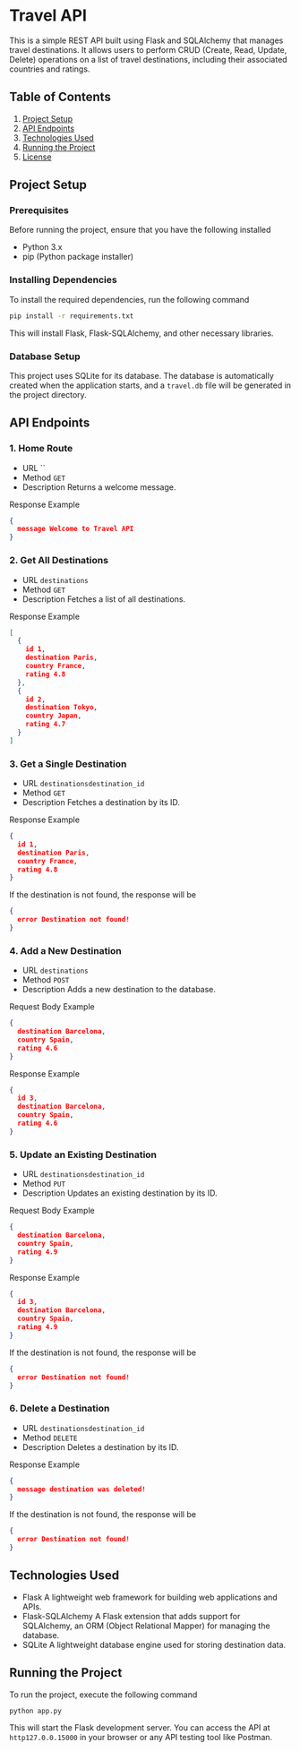 # Travel API

This is a simple REST API built using Flask and SQLAlchemy that manages travel destinations. It allows users to perform CRUD (Create, Read, Update, Delete) operations on a list of travel destinations, including their associated countries and ratings.

## Table of Contents

1. [Project Setup](#project-setup)
2. [API Endpoints](#api-endpoints)
3. [Technologies Used](#technologies-used)
4. [Running the Project](#running-the-project)
5. [License](#license)

## Project Setup

### Prerequisites

Before running the project, ensure that you have the following installed

- Python 3.x
- pip (Python package installer)

### Installing Dependencies

To install the required dependencies, run the following command

```bash
pip install -r requirements.txt
```

This will install Flask, Flask-SQLAlchemy, and other necessary libraries.

### Database Setup

This project uses SQLite for its database. The database is automatically created when the application starts, and a `travel.db` file will be generated in the project directory.

## API Endpoints

### 1. Home Route

- URL ``
- Method `GET`
- Description Returns a welcome message.

Response Example

```json
{
  message Welcome to Travel API
}
```

### 2. Get All Destinations

- URL `destinations`
- Method `GET`
- Description Fetches a list of all destinations.

Response Example

```json
[
  {
    id 1,
    destination Paris,
    country France,
    rating 4.8
  },
  {
    id 2,
    destination Tokyo,
    country Japan,
    rating 4.7
  }
]
```

### 3. Get a Single Destination

- URL `destinationsdestination_id`
- Method `GET`
- Description Fetches a destination by its ID.

Response Example

```json
{
  id 1,
  destination Paris,
  country France,
  rating 4.8
}
```

If the destination is not found, the response will be

```json
{
  error Destination not found!
}
```

### 4. Add a New Destination

- URL `destinations`
- Method `POST`
- Description Adds a new destination to the database.

Request Body Example

```json
{
  destination Barcelona,
  country Spain,
  rating 4.6
}
```

Response Example

```json
{
  id 3,
  destination Barcelona,
  country Spain,
  rating 4.6
}
```

### 5. Update an Existing Destination

- URL `destinationsdestination_id`
- Method `PUT`
- Description Updates an existing destination by its ID.

Request Body Example

```json
{
  destination Barcelona,
  country Spain,
  rating 4.9
}
```

Response Example

```json
{
  id 3,
  destination Barcelona,
  country Spain,
  rating 4.9
}
```

If the destination is not found, the response will be

```json
{
  error Destination not found!
}
```

### 6. Delete a Destination

- URL `destinationsdestination_id`
- Method `DELETE`
- Description Deletes a destination by its ID.

Response Example

```json
{
  message destination was deleted!
}
```

If the destination is not found, the response will be

```json
{
  error Destination not found!
}
```

## Technologies Used

- Flask A lightweight web framework for building web applications and APIs.
- Flask-SQLAlchemy A Flask extension that adds support for SQLAlchemy, an ORM (Object Relational Mapper) for managing the database.
- SQLite A lightweight database engine used for storing destination data.

## Running the Project

To run the project, execute the following command

```bash
python app.py
```

This will start the Flask development server. You can access the API at `http127.0.0.15000` in your browser or any API testing tool like Postman.

